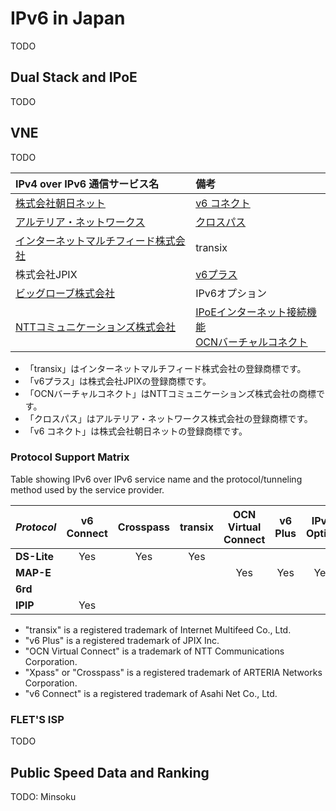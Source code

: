 # IPv6 in Japan
TODO

## Dual Stack and IPoE
TODO

## VNE
TODO

| IPv4 over IPv6 通信サービス名                         | 備考                                                                                                                    |
| :-------------------------------------------------- | :-------------------------------------------------------------------------------------------------------------------- |
| [株式会社朝日ネット](https://asahi-net.co.jp/)               | [v6 コネクト](https://v6connect.net/)                                                                                     |
| [アルテリア・ネットワークス](https://www.arteria-net.com/)       | [クロスパス](https://www.arteria-net.com/business/service/internet/line/flets)                                             |
| [インターネットマルチフィード株式会社](http://www.mfeed.co.jp/)       | transix                                                                                                               |
| 株式会社JPIX                                            | [v6プラス](https://www.jpne.co.jp/service/v6plus/)                                                                       |
| [ビッグローブ株式会社](http://www.biglobe.ne.jp/)             | IPv6オプション                                                                                                             |
| [NTTコミュニケーションズ株式会社](https://www.ntt.com/index.html) | [IPoEインターネット接続機能](https://www.ntt.com/personal/services/internet/hikari/ipv4overipv6.html) <br/> [OCNバーチャルコネクト](https://www.ntt.com/business/services/network/internet-connect/ocn-business/option/v-access-ipoe.html)                           |

-  「transix」はインターネットマルチフィード株式会社の登録商標です。
- 「v6プラス」は株式会社JPIXの登録商標です。
- 「OCNバーチャルコネクト」はNTTコミュニケーションズ株式会社の商標です。
- 「クロスパス」はアルテリア・ネットワークス株式会社の登録商標です。
- 「v6 コネクト」は株式会社朝日ネットの登録商標です。

### Protocol Support Matrix
Table showing IPv6 over IPv6 service name	and the protocol/tunneling method used by the service provider.
      
| *Protocol*  | **v6 Connect** | **Crosspass** | **transix** | **OCN Virtual Connect** | **v6 Plus** | **IPv6 Option** | **IPv6 Rapid Deployment** |
| ----------- | :------------: | :-----------: | :---------: | :---------------------: | :---------: | :-------------: | :-----------------------: |
| **DS-Lite** |       Yes      |      Yes      |     Yes     |                         |             |                 |                           |
| **MAP-E**   |                |               |             |           Yes           |     Yes     |       Yes       |                           |
| **6rd**     |                |               |             |                         |             |                 |            Yes            |
| **IPIP**    |       Yes      |               |             |                         |             |                 |                           |

- "transix" is a registered trademark of Internet Multifeed Co., Ltd.
- "v6 Plus" is a registered trademark of JPIX Inc.
- "OCN Virtual Connect" is a trademark of NTT Communications Corporation.
- "Xpass" or "Crosspass" is a registered trademark of ARTERIA Networks Corporation.
- "v6 Connect" is a registered trademark of Asahi Net Co., Ltd.

### FLET'S ISP
TODO

## Public Speed Data and Ranking
TODO: Minsoku
